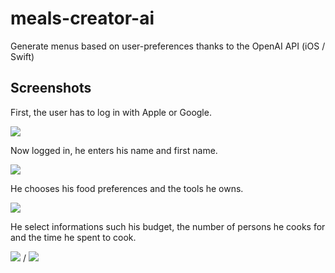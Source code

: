 # meals-creator-ai
Generate menus based on user-preferences thanks to the OpenAI API (iOS / Swift)

## Screenshots

First, the user has to log in with Apple or Google.

![](@Docs/LogInGif)

Now logged in, he enters his name and first name.

![](@Docs/NameScreen)

He chooses his food preferences and the tools he owns.

![](@Docs/PreferencesScreen)

He select informations such his budget, the number of persons he cooks for and the time he spent to cook.

![](@Docs/BudgetScreen) /
![](@Docs/SpentTimeScreen)
